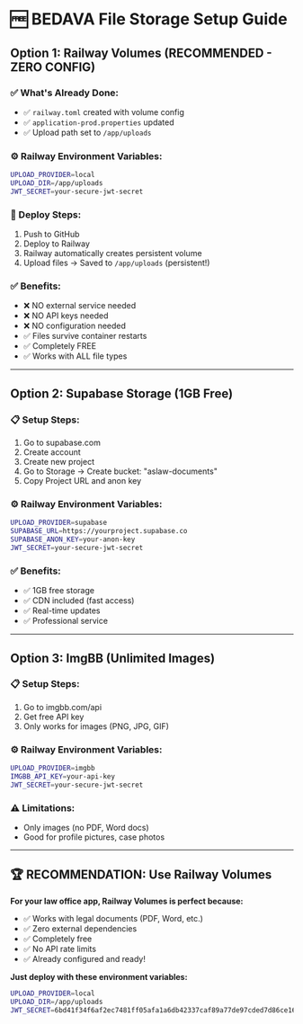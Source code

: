 # 🆓 BEDAVA File Storage Setup Guide

## Option 1: Railway Volumes (RECOMMENDED - ZERO CONFIG)

### ✅ What's Already Done:
- ✅ `railway.toml` created with volume config
- ✅ `application-prod.properties` updated
- ✅ Upload path set to `/app/uploads`

### ⚙️ Railway Environment Variables:
```bash
UPLOAD_PROVIDER=local
UPLOAD_DIR=/app/uploads
JWT_SECRET=your-secure-jwt-secret
```

### 🚀 Deploy Steps:
1. Push to GitHub
2. Deploy to Railway  
3. Railway automatically creates persistent volume
4. Upload files → Saved to `/app/uploads` (persistent!)

### ✅ Benefits:
- ❌ NO external service needed
- ❌ NO API keys needed  
- ❌ NO configuration needed
- ✅ Files survive container restarts
- ✅ Completely FREE
- ✅ Works with ALL file types

---

## Option 2: Supabase Storage (1GB Free)

### 📋 Setup Steps:
1. Go to supabase.com
2. Create account
3. Create new project
4. Go to Storage → Create bucket: "aslaw-documents"
5. Copy Project URL and anon key

### ⚙️ Railway Environment Variables:
```bash
UPLOAD_PROVIDER=supabase
SUPABASE_URL=https://yourproject.supabase.co
SUPABASE_ANON_KEY=your-anon-key
JWT_SECRET=your-secure-jwt-secret
```

### ✅ Benefits:
- ✅ 1GB free storage
- ✅ CDN included (fast access)
- ✅ Real-time updates
- ✅ Professional service

---

## Option 3: ImgBB (Unlimited Images)

### 📋 Setup Steps:
1. Go to imgbb.com/api
2. Get free API key
3. Only works for images (PNG, JPG, GIF)

### ⚙️ Railway Environment Variables:
```bash
UPLOAD_PROVIDER=imgbb
IMGBB_API_KEY=your-api-key
JWT_SECRET=your-secure-jwt-secret
```

### ⚠️ Limitations:
- Only images (no PDF, Word docs)
- Good for profile pictures, case photos

---

## 🏆 RECOMMENDATION: Use Railway Volumes

**For your law office app, Railway Volumes is perfect because:**
- ✅ Works with legal documents (PDF, Word, etc.)
- ✅ Zero external dependencies
- ✅ Completely free
- ✅ No API rate limits
- ✅ Already configured and ready!

**Just deploy with these environment variables:**
```bash
UPLOAD_PROVIDER=local
UPLOAD_DIR=/app/uploads  
JWT_SECRET=6bd41f34f6af2ec7481ff05afa1a6db42337caf89a77de97cded7d86ce16faaa
``` 
